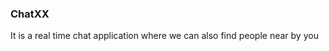 <h3> ChatXX</h3>
<p> It is a real time chat application where we can also find people near by you</p>
